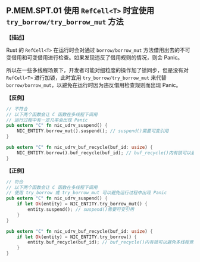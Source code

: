 ## P.MEM.SPT.01 使用 `RefCell<T>` 时宜使用 `try_borrow/try_borrow_mut` 方法

**【描述】**

Rust 的 `RefCell<T>` 在运行时会对通过 `borrow/borrow_mut` 方法借用出去的不可变借用和可变借用进行检查。如果发现违反了借用规则的情况，则会 Panic。

所以在一些多线程场景下，开发者可能对细粒度的操作加了锁同步，但是没有对 `RefCell<T>` 进行加锁，此时宜用 `try_borrow/try_borrow_mut` 来代替 `borrow/borrow_mut`，以避免在运行时因为违反借用检查规则而出现 Panic。

**【反例】**

```rust
// 不符合
// 以下两个函数会让 C 函数在多线程下调用
// 运行过程中有一定几率会出现 Panic
pub extern "C" fn nic_udrv_suspend() {
    NIC_ENTITY.borrow_mut().suspend(); // suspend()需要可变引用
}

pub extern "C" fn nic_udrv_buf_recycle(buf_id: usize) {
    NIC_ENTITY.borrow().buf_recycle(buf_id); // buf_recycle()内有锁可以避免多线程竞争
}
```

**【正例】**

```rust
// 符合
// 以下两个函数会让 C 函数在多线程下调用
// 使用 try_borrow 或 try_borrow_mut 可以避免运行过程中出现 Panic
pub extern "C" fn nic_udrv_suspend() {
    if let Ok(entity) = NIC_ENTITY.try_borrow_mut() {
        entity.suspend(); // suspend()需要可变引用
    }
}

pub extern "C" fn nic_udrv_buf_recycle(buf_id: usize) {
    if let Ok(entity) = NIC_ENTITY.try_borrow() {
        entity.buf_recycle(buf_id); // buf_recycle()内有锁可以避免多线程竞争
    }
}
```
